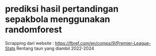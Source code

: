 # prediksi hasil pertandingan sepakbola menggunakan randomforest
Scrapping dari website : https://fbref.com/en/comps/9/Premier-League-Stats
Rentang taun yang diambil 2022-2024
